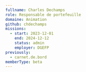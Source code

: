 ```yaml
---
fullname: Charles Dechamps
role: Responsable de portefeuille
domaine: Animation
github: chdechamps
missions:
  - start: 2023-12-01
    end: 2024-12-12
    status: admin
    employer: DGEFP
previously:
  - carnet.de.bord
memberType: beta
---
```



